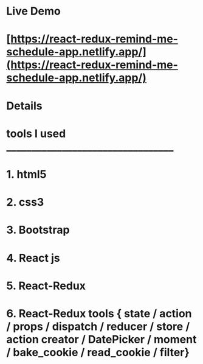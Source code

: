 # Live Demo

# [https://react-redux-remind-me-schedule-app.netlify.app/](https://react-redux-remind-me-schedule-app.netlify.app/)


# __Details__


# tools I used  _________________________________

# 1. html5
# 2. css3
# 3. Bootstrap
# 4. React js
# 5. React-Redux
# 6. React-Redux tools { state / action / props / dispatch / reducer / store / action creator / DatePicker / moment / bake_cookie / read_cookie / filter}  


     
  




